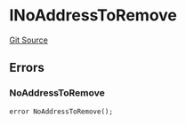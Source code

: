 # INoAddressToRemove
[Git Source](https://github.com/thrackle-io/tron/blob/9665732f3266b703cc028112f97a9a18c551bb91/src/common/IErrors.sol)


## Errors
### NoAddressToRemove

```solidity
error NoAddressToRemove();
```

